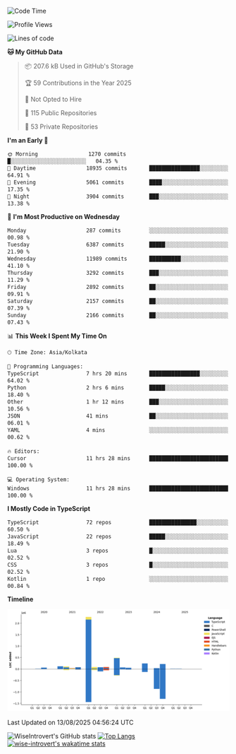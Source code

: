 <!--START_SECTION:waka-->
![Code Time](http://img.shields.io/badge/Code%20Time-2%2C438%20hrs%2031%20mins-blue)

![Profile Views](http://img.shields.io/badge/Profile%20Views-0-blue)

![Lines of code](https://img.shields.io/badge/From%20Hello%20World%20I%27ve%20Written-4.0%20million%20lines%20of%20code-blue)

**🐱 My GitHub Data** 

> 📦 207.6 kB Used in GitHub's Storage 
 > 
> 🏆 59 Contributions in the Year 2025
 > 
> 🚫 Not Opted to Hire
 > 
> 📜 115 Public Repositories 
 > 
> 🔑 53 Private Repositories 
 > 
**I'm an Early 🐤** 

```text
🌞 Morning                1270 commits        █░░░░░░░░░░░░░░░░░░░░░░░░   04.35 % 
🌆 Daytime                18935 commits       ████████████████░░░░░░░░░   64.91 % 
🌃 Evening                5061 commits        ████░░░░░░░░░░░░░░░░░░░░░   17.35 % 
🌙 Night                  3904 commits        ███░░░░░░░░░░░░░░░░░░░░░░   13.38 % 
```
📅 **I'm Most Productive on Wednesday** 

```text
Monday                   287 commits         ░░░░░░░░░░░░░░░░░░░░░░░░░   00.98 % 
Tuesday                  6387 commits        █████░░░░░░░░░░░░░░░░░░░░   21.90 % 
Wednesday                11989 commits       ██████████░░░░░░░░░░░░░░░   41.10 % 
Thursday                 3292 commits        ███░░░░░░░░░░░░░░░░░░░░░░   11.29 % 
Friday                   2892 commits        ██░░░░░░░░░░░░░░░░░░░░░░░   09.91 % 
Saturday                 2157 commits        ██░░░░░░░░░░░░░░░░░░░░░░░   07.39 % 
Sunday                   2166 commits        ██░░░░░░░░░░░░░░░░░░░░░░░   07.43 % 
```


📊 **This Week I Spent My Time On** 

```text
🕑︎ Time Zone: Asia/Kolkata

💬 Programming Languages: 
TypeScript               7 hrs 20 mins       ████████████████░░░░░░░░░   64.02 % 
Python                   2 hrs 6 mins        █████░░░░░░░░░░░░░░░░░░░░   18.40 % 
Other                    1 hr 12 mins        ███░░░░░░░░░░░░░░░░░░░░░░   10.56 % 
JSON                     41 mins             ██░░░░░░░░░░░░░░░░░░░░░░░   06.01 % 
YAML                     4 mins              ░░░░░░░░░░░░░░░░░░░░░░░░░   00.62 % 

🔥 Editors: 
Cursor                   11 hrs 28 mins      █████████████████████████   100.00 % 

💻 Operating System: 
Windows                  11 hrs 28 mins      █████████████████████████   100.00 % 
```

**I Mostly Code in TypeScript** 

```text
TypeScript               72 repos            ███████████████░░░░░░░░░░   60.50 % 
JavaScript               22 repos            █████░░░░░░░░░░░░░░░░░░░░   18.49 % 
Lua                      3 repos             █░░░░░░░░░░░░░░░░░░░░░░░░   02.52 % 
CSS                      3 repos             █░░░░░░░░░░░░░░░░░░░░░░░░   02.52 % 
Kotlin                   1 repo              ░░░░░░░░░░░░░░░░░░░░░░░░░   00.84 % 
```



**Timeline**

![Lines of Code chart](https://raw.githubusercontent.com/wise-introvert/wise-introvert/master/assets/bar_graph.png)


 Last Updated on 13/08/2025 04:56:24 UTC
<!--END_SECTION:waka-->

![WiseIntrovert's GitHub stats](https://github-readme-stats.vercel.app/api?username=wise-introvert&count_private=true&show_icons=true)
[![Top Langs](https://github-readme-stats.vercel.app/api/top-langs/?username=wise-introvert&langs_count=10)](https://github.com/anuraghazra/github-readme-stats)
[![wise-introvert's wakatime stats](https://github-readme-stats.vercel.app/api/wakatime?username=wiseintrovert)](https://github.com/anuraghazra/github-readme-stats)
